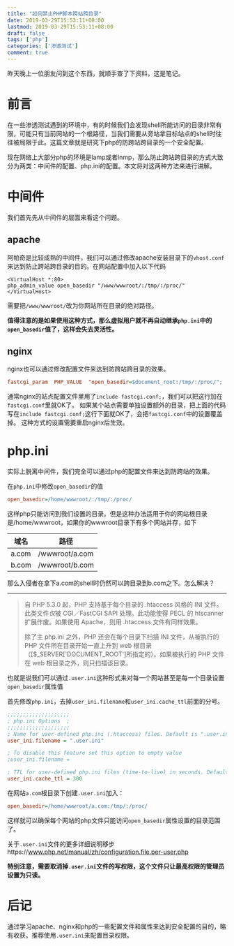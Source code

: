 ```yaml
---
title: "如何禁止PHP脚本跨站跨目录"
date: 2019-03-29T15:53:11+08:00
lastmod: 2019-03-29T15:53:11+08:00
draft: false
tags: ['php']
categories: ['渗透测试']
comment: true
---
```

昨天晚上一位朋友问到这个东西，就顺手查了下资料，这是笔记。

<!--more-->

# 前言

在一些渗透测试遇到的环境中，有的时候我们会发现shell所能访问的目录非常有限，可能只有当前网站的一个根路径，当我们需要从旁站拿目标站点的shell时往往被局限于此。这篇文章就是研究下php的防跨站跨目录的一个安全配置。

现在网络上大部分php的环境是lamp或者lnmp，那么防止跨站跨目录的方式大致分为两类：中间件的配置、php.ini的配置。本文将对这两种方法来进行讲解。

# 中间件

我们首先先从中间件的层面来看这个问题。

## apache

阿帕奇是比较成熟的中间件，我们可以通过修改apache安装目录下的`vhost.conf`来达到防止跨站跨目录的目的。在网站配置中加入以下代码

```
<VirtualHost *:80>
php_admin_value open_basedir "/www/wwwroot/:/tmp/:/proc/"
</VirtualHost>
```

需要把`/www/wwwroot/`改为你网站所在目录的绝对路径。

**值得注意的是如果使用这种方式，那么虚拟用户就不再自动继承`php.ini`中的`open_basedir`值了，这样会失去灵活性。**

## nginx

nginx也可以通过修改配置文件来达到防跨站跨目录的效果。

```ini
fastcgi_param  PHP_VALUE  "open_basedir=$document_root:/tmp/:/proc/";
```

通常nginx的站点配置文件里用了`include fastcgi.conf;`，我们可以把这行加在`fastcgi.conf`里就OK了。 
如果某个站点需要单独设置额外的目录，把上面的代码写在`include fastcgi.conf;`这行下面就OK了，会把`fastcgi.conf`中的设置覆盖掉。 
这种方式的设置需要重启nginx后生效。

# php.ini

实际上脱离中间件，我们完全可以通过php的配置文件来达到防跨站的效果。

在`php.ini`中修改`open_basedir`的值
```ini
open_basedir=/home/wwwroot/:/tmp/:/proc/
```

这样php只能访问到我们设置的目录。但是这种办法适用于你的网站根目录是/home/wwwroot，如果你的wwwroot目录下有多个网站并存，如下

| 域名  | 路径           |
| ----- | -------------- |
| a.com | /wwwroot/a.com |
| b.com | /wwwroot/b.com |

那么入侵者在拿下a.com的shell时仍然可以跨目录到b.com之下。怎么解决？

---

> 自 PHP 5.3.0 起，PHP 支持基于每个目录的 .htaccess 风格的 INI 文件。此类文件*仅*被 CGI／FastCGI SAPI 处理。此功能使得 PECL 的 htscanner 扩展作废。如果使用 Apache，则用 .htaccess 文件有同样效果。
>
> 除了主 php.ini 之外，PHP 还会在每个目录下扫描 INI 文件，从被执行的 PHP 文件所在目录开始一直上升到 web 根目录（[$_SERVER['DOCUMENT_ROOT']所指定的）。如果被执行的 PHP 文件在 web 根目录之外，则只扫描该目录。

也就是说我们可以通过`.user.ini`这种形式来对每一个网站甚至是每一个目录设置`open_basedir`属性值

首先修改`php.ini`，去掉`user_ini.filename`和`user_ini.cache_ttl`前面的分号。

```ini
;;;;;;;;;;;;;;;;;;;;
; php.ini Options  ;
;;;;;;;;;;;;;;;;;;;;
; Name for user-defined php.ini (.htaccess) files. Default is ".user.ini"
user_ini.filename = ".user.ini"

; To disable this feature set this option to empty value
;user_ini.filename =

; TTL for user-defined php.ini files (time-to-live) in seconds. Default is 300 seconds (5 minutes)
user_ini.cache_ttl = 300
```

在网站`a.com`根目录下创建`.user.ini`加入：

```ini
open_basedir=/home/wwwroot/a.com:/tmp/:/proc/
```

这样就可以确保每个网站的php文件只能访问`open_basedir`属性设置的目录范围了。

关于`.user.ini`文件的更多详细说明移步https://www.php.net/manual/zh/configuration.file.per-user.php

**特别注意，需要取消掉`.user.ini`文件的写权限，这个文件只让最高权限的管理员设置为只读。**

# 后记

通过学习apache、nginx和php的一些配置文件和属性来达到安全配置的目的，略有收获。推荐使用`.user.ini`来配置目录权限。
